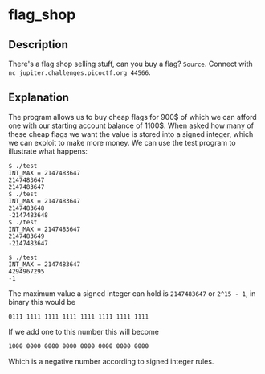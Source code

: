# flag_shop

## Description

There's a flag shop selling stuff, can you buy a flag? `Source`. Connect with `nc jupiter.challenges.picoctf.org 44566`.

## Explanation

The program allows us to buy cheap flags for 900$ of which we can afford one with our starting account balance of 1100$. When asked how many of these cheap flags we want the value is stored into a signed integer, which we can exploit to make more money. We can use the test program to illustrate what happens:

```
$ ./test
INT_MAX = 2147483647
2147483647
2147483647
$ ./test
INT_MAX = 2147483647
2147483648
-2147483648
$ ./test
INT_MAX = 2147483647
2147483649
-2147483647

$ ./test
INT_MAX = 2147483647
4294967295
-1
```

The maximum value a signed integer can hold is `2147483647` or `2^15 - 1`, in binary this would be 

```
0111 1111 1111 1111 1111 1111 1111 1111
```

If we add one to this number this will become

```
1000 0000 0000 0000 0000 0000 0000 0000
```

Which is a negative number according to signed integer rules.